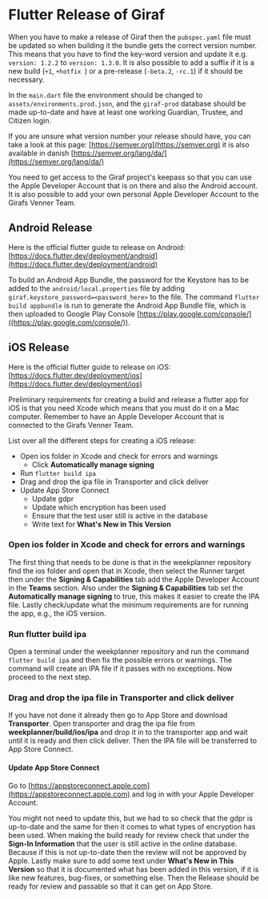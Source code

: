 # Flutter Release of Giraf

When you have to make a release of Giraf then the `pubspec.yaml` file must be updated so when building it the bundle 
gets the correct version number. This means that you have to find the key-word version and update it e.g. 
`version: 1.2.2` to `version: 1.3.0`. It is also possible to add a suffix if it is a new build (`+1`, `+hotfix `) 
or a pre-release (`-beta.2`, `-rc.1`) if it should be necessary.

In the `main.dart` file the environment should be changed to `assets/environments.prod.json`, and the `giraf-prod` 
database should be made up-to-date and have at least one working Guardian, Trustee, and Citizen login.


If you are unsure what version number your release should have, you can take a look at this page:
[https://semver.org](https://semver.org) it is also available in danish [https://semver.org/lang/da/](https://semver.org/lang/da/)

You need to get access to the Giraf project's keepass so that you can use the Apple Developer Account that is on there 
and also the Android account. It is also possible to add your own personal Apple Developer Account to the Girafs Venner 
Team.

## Android Release

Here is the official flutter guide to release on Android: [https://docs.flutter.dev/deployment/android](https://docs.flutter.dev/deployment/android)

To build an Android App Bundle, the password for the Keystore has to be added to the `android/local.properties` file by adding `giraf.keystore_password=<password_here>` to the file.
The command `flutter build appbundle` is run to generate the Android App Bundle file, which is then uploaded to Google Play Console [https://play.google.com/console/]((https://play.google.com/console/)).

## iOS Release

Here is the official flutter guide to release on iOS: [https://docs.flutter.dev/deployment/ios](https://docs.flutter.dev/deployment/ios)

Preliminary requirements for creating a build and release a flutter app for iOS is that you need Xcode which means that you must do it on a Mac computer. Remember to have an Apple Developer Account that is connected to the Girafs Venner Team.

List over all the different steps for creating a iOS release:

* Open ios folder in Xcode and check for errors and warnings
    * Click **Automatically manage signing**
* Run `flutter build ipa`
* Drag and drop the ipa file in Transporter and click deliver
* Update App Store Connect
    * Update gdpr
    * Update which encryption has been used
    * Ensure that the test user still is active in the database
    * Write text for **What's New in This Version**

### Open ios folder in Xcode and check for errors and warnings

The first thing that needs to be done is that in the weekplanner repository find the ios folder and open that in Xcode, 
then select the Runner target then under the **Signing & Capabilities** tab add the Apple Developer Account 
in the **Teams** section. Also under the **Signing & Capabilities** tab set the **Automatically manage signing** 
to true, this makes it easier to create the IPA file. Lastly check/update what the minimum requirements are for running 
the app, e.g., the iOS version.

### Run flutter build ipa

Open a terminal under the weekplanner repository and run the command `flutter build ipa` and then fix the possible 
errors or warnings. The command will create an IPA file if it passes with no exceptions. Now proceed to the next step.

### Drag and drop the ipa file in Transporter and click deliver

If you have not done it already then go to App Store and download **Transporter**. Open transporter and drag the ipa 
file from **weekplanner/build/ios/ipa** and drop it in to the transporter app and wait until it is ready and then click 
deliver. Then the IPA file will be transferred to App Store Connect.

#### Update App Store Connect

Go to [https://appstoreconnect.apple.com](https://appstoreconnect.apple.com) and log in with your Apple Developer Account.


You might not need to update this, but we had to so check that the gdpr is up-to-date and the same for then it comes to 
what types of encryption has been used. When making the build ready for review check that under the 
**Sign-In Information** that the user is still active in the online database. Because if this is not up-to-date then the
review will not be approved by Apple. Lastly make sure to add some text under **What's New in This Version** so that it 
is documented what has been added in this version, if it is like new features, bug-fixes, or something else. Then the 
Release should be ready for review and passable so that it can get on App Store.
